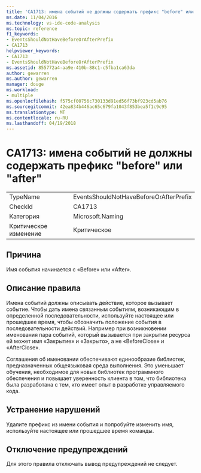 ```yaml
---
title: 'CA1713: имена событий не должны содержать префикс "before" или "after"'
ms.date: 11/04/2016
ms.technology: vs-ide-code-analysis
ms.topic: reference
f1_keywords:
- EventsShouldNotHaveBeforeOrAfterPrefix
- CA1713
helpviewer_keywords:
- CA1713
- EventsShouldNotHaveBeforeOrAfterPrefix
ms.assetid: 855772a4-aa9e-410b-88c1-c5fba1ca63da
author: gewarren
ms.author: gewarren
manager: douge
ms.workload:
- multiple
ms.openlocfilehash: f575cf00756c730133d91ed56f73bf923cd5ab76
ms.sourcegitcommit: 42ea834b446ac65c679fa1043f853bea5f1c9c95
ms.translationtype: MT
ms.contentlocale: ru-RU
ms.lasthandoff: 04/19/2018
---
```

# <a name="ca1713-events-should-not-have-before-or-after-prefix"></a>CA1713: имена событий не должны содержать префикс "before" или "after"
|||
|-|-|
|TypeName|EventsShouldNotHaveBeforeOrAfterPrefix|
|CheckId|CA1713|
|Категория|Microsoft.Naming|
|Критическое изменение|Критическое|

## <a name="cause"></a>Причина
 Имя события начинается с «Before» или «After».

## <a name="rule-description"></a>Описание правила
 Имена событий должны описывать действие, которое вызывает событие. Чтобы дать имена связанным событиям, возникающим в определенной последовательности, используйте настоящее или прошедшее время, чтобы обозначить положение события в последовательности действий. Например при возникновении именования пара событий, который вызывается при закрытии ресурса ей может имя «Закрытие» и «Закрыто», а не «BeforeClose» и «AfterClose».

 Соглашения об именовании обеспечивают единообразие библиотек, предназначенных общеязыковая среда выполнения. Это уменьшает обучения, необходимое для новых библиотек программного обеспечения и повышает уверенность клиента в том, что библиотека была разработана с тем, кто имеет опыт в разработке управляемого кода.

## <a name="how-to-fix-violations"></a>Устранение нарушений
 Удалите префикс из имени события и попробуйте изменить имя, используйте настоящее или прошедшее время команды.

## <a name="when-to-suppress-warnings"></a>Отключение предупреждений
 Для этого правила отключать вывод предупреждений не следует.